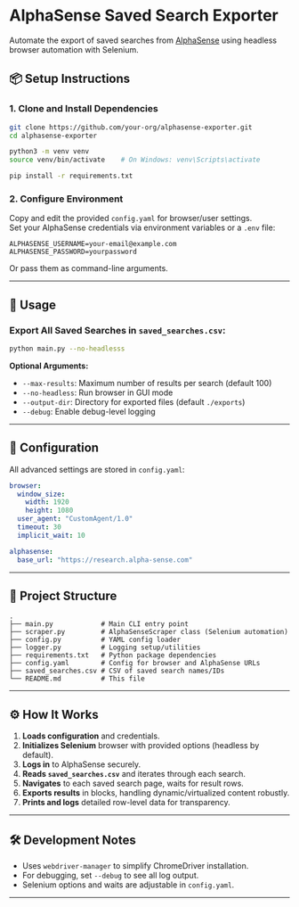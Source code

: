
# AlphaSense Saved Search Exporter

Automate the export of saved searches from [AlphaSense](https://research.alpha-sense.com/) using headless browser automation with Selenium.


## 📦 Setup Instructions

### 1. Clone and Install Dependencies

```bash
git clone https://github.com/your-org/alphasense-exporter.git
cd alphasense-exporter

python3 -m venv venv
source venv/bin/activate    # On Windows: venv\Scripts\activate

pip install -r requirements.txt
```

### 2. Configure Environment

Copy and edit the provided `config.yaml` for browser/user settings.  
Set your AlphaSense credentials via environment variables or a `.env` file:

```
ALPHASENSE_USERNAME=your-email@example.com
ALPHASENSE_PASSWORD=yourpassword
```

Or pass them as command-line arguments.

---

## 📝 Usage

### Export All Saved Searches in `saved_searches.csv`:

```bash
python main.py --no-headlesss
```

**Optional Arguments:**
- `--max-results`: Maximum number of results per search (default 100)
- `--no-headless`: Run browser in GUI mode
- `--output-dir`: Directory for exported files (default `./exports`)
- `--debug`: Enable debug-level logging

---

## 🔧 Configuration

All advanced settings are stored in `config.yaml`:

```yaml
browser:
  window_size:
    width: 1920
    height: 1080
  user_agent: "CustomAgent/1.0"
  timeout: 30
  implicit_wait: 10

alphasense:
  base_url: "https://research.alpha-sense.com"
```

---

## 📁 Project Structure

```
.
├── main.py            # Main CLI entry point
├── scraper.py         # AlphaSenseScraper class (Selenium automation)
├── config.py          # YAML config loader
├── logger.py          # Logging setup/utilities
├── requirements.txt   # Python package dependencies
├── config.yaml        # Config for browser and AlphaSense URLs
├── saved_searches.csv # CSV of saved search names/IDs
└── README.md          # This file
```

---

## ⚙️ How It Works

1. **Loads configuration** and credentials.
2. **Initializes Selenium** browser with provided options (headless by default).
3. **Logs in** to AlphaSense securely.
4. **Reads `saved_searches.csv`** and iterates through each search.
5. **Navigates** to each saved search page, waits for result rows.
6. **Exports results** in blocks, handling dynamic/virtualized content robustly.
7. **Prints and logs** detailed row-level data for transparency.

---

## 🛠️ Development Notes

- Uses `webdriver-manager` to simplify ChromeDriver installation.
- For debugging, set `--debug` to see all log output.
- Selenium options and waits are adjustable in `config.yaml`.

---